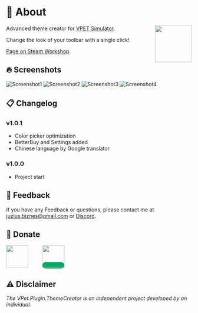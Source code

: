 # 🤔 About
<img src="https://steamuserimages-a.akamaihd.net/ugc/2504641605484764870/4619FE71C585ECA8820E85FEEF425285A557015D/?imw=5000&imh=5000&ima=fit&impolicy=Letterbox&imcolor=%23000000&letterbox=false" align="right" width="100px"/>

Advanced theme creator for [VPET Simulator](https://store.steampowered.com/app/1920960/VPet/).

Change the look of your toolbar with a single click!

 [Page on Steam Workshop](https://steamcommunity.com/sharedfiles/filedetails/?id=3244663905).

## 🔥 Screenshots

![Screenshot1](https://steamuserimages-a.akamaihd.net/ugc/2504641605484648278/30505CB3E288256FCE5DAD8127A5D76FA4FCA455/?imw=5000&imh=5000&ima=fit&impolicy=Letterbox&imcolor=%23000000&letterbox=false)
![Screenshot2](https://steamuserimages-a.akamaihd.net/ugc/2504641605484648271/586640CA9B1AA177C889A29184D8F7D0AAB533DC/?imw=5000&imh=5000&ima=fit&impolicy=Letterbox&imcolor=%23000000&letterbox=false)
![Screenshot3](https://steamuserimages-a.akamaihd.net/ugc/2483250226657726543/E905F1175BFFB970A97C3F53ABD99A77AF61B4BA/?imw=5000&imh=5000&ima=fit&impolicy=Letterbox&imcolor=%23000000&letterbox=false)
![Screenshot4](https://steamuserimages-a.akamaihd.net/ugc/2483250226657753474/14A410C0D2CE412C5A92BBA713628EFF240C687D/?imw=5000&imh=5000&ima=fit&impolicy=Letterbox&imcolor=%23000000&letterbox=false)


## 📋 Changelog

### v1.0.1
- Color picker optimization
- BetterBuy and Settings added
- Chinese language by Google translator
### v1.0.0
- Project start


## 📝 Feedback

If you have any Feedback or questions, please contact me at juzlus.biznes@gmail.com or [Discord](https://discordapp.com/users/284780352042434570).


## 💝 Donate
<span>
  <a href="https://www.buymeacoffee.com/juzlus" target="_blank" alt="buymeacoffee" style="width: 40%; text-decoration: none; margin-right: 20px;">
    <img src="https://www.codehim.com/wp-content/uploads/2022/09/bmc-button-640x180.png" style="height: 60px;">
  </a>
  <a>⠀</a>
  <a href="https://buycoffee.to/juzlus" target="_blank" alt="buycoffee" style="text-decoration: none; width: 40%; background-color: rgb(0, 169, 98);border-radius: 10px;">
    <img src="https://buycoffee.to/btn/buycoffeeto-btn-primary.svg" style="height: 60px">
  </a>
</span>


## ⚠️ Disclaimer

_The VPet.Plugin.ThemeCreator is an independent project developed by an individual._
